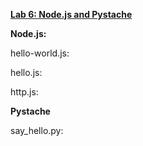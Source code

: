 <ins>**Lab 6: Node.js and Pystache**</ins>

**Node.js:**

hello-world.js:


hello.js:


http.js:


**Pystache**

say_hello.py:

